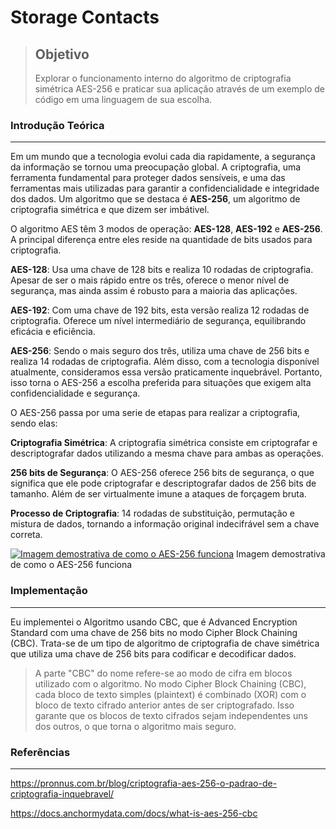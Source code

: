 # Storage Contacts

> ## Objetivo
>
> Explorar o funcionamento interno do algoritmo de criptografia simétrica AES-256 e praticar sua
> aplicação através de um exemplo de código em uma linguagem de sua escolha.

### Introdução Teórica

---

Em um mundo que a tecnologia evolui cada dia rapidamente, a segurança da informação se tornou uma preocupação global. A criptografia, uma ferramenta fundamental para proteger dados sensíveis, e uma das ferramentas mais utilizadas para garantir a confidencialidade e integridade dos dados. Um algoritmo que se destaca é **AES-256**, um algoritmo de criptografia simétrica e que dizem ser imbátivel.

O algoritmo AES têm 3 modos de operação: **AES-128**, **AES-192** e **AES-256**. A principal diferença entre eles reside na quantidade de bits usados para criptografia.

**AES-128**: Usa uma chave de 128 bits e realiza 10 rodadas de criptografia. Apesar de ser o mais rápido entre os três, oferece o menor nível de segurança, mas ainda assim é robusto para a maioria das aplicações.

**AES-192**: Com uma chave de 192 bits, esta versão realiza 12 rodadas de criptografia. Oferece um nível intermediário de segurança, equilibrando eficácia e eficiência.

**AES-256**: Sendo o mais seguro dos três, utiliza uma chave de 256 bits e realiza 14 rodadas de criptografia. Além disso, com a tecnologia disponível atualmente, consideramos essa versão praticamente inquebrável. Portanto, isso torna o AES-256 a escolha preferida para situações que exigem alta confidencialidade e segurança.

O AES-256 passa por uma serie de etapas para realizar a criptografia, sendo elas:

**Criptografia Simétrica**: A criptografia simétrica consiste em criptografar e descriptografar dados utilizando a mesma chave para ambas as operações.

**256 bits de Segurança**: O AES-256 oferece 256 bits de segurança, o que significa que ele pode criptografar e descriptografar dados de 256 bits de tamanho. Além de ser virtualmente imune a ataques de forçagem bruta.

**Processo de Criptografia**: 14 rodadas de substituição, permutação e mistura de dados, tornando a informação original indecifrável sem a chave correta.

[![Imagem demostrativa de como o AES-256 funciona](https://pronnus.com.br/wp-content/uploads/2024/02/criptografia-256-bits-1024x576.webp)](https://pronnus.com.br/blog/criptografia-aes-256-o-padrao-de-criptografia-inquebravel/)
Imagem demostrativa de como o AES-256 funciona

### Implementação

---

Eu implementei o Algoritmo usando CBC, que é Advanced Encryption Standard com uma chave de 256 bits no modo Cipher Block Chaining (CBC). Trata-se de um tipo de algoritmo de criptografia de chave simétrica que utiliza uma chave de 256 bits para codificar e decodificar dados.

> A parte "CBC" do nome refere-se ao modo de cifra em blocos utilizado com o algoritmo. No modo Cipher Block Chaining (CBC), cada bloco de texto simples (plaintext) é combinado (XOR) com o bloco de texto cifrado anterior antes de ser criptografado. Isso garante que os blocos de texto cifrados sejam independentes uns dos outros, o que torna o algoritmo mais seguro.

### Referências

---

https://pronnus.com.br/blog/criptografia-aes-256-o-padrao-de-criptografia-inquebravel/

https://docs.anchormydata.com/docs/what-is-aes-256-cbc
